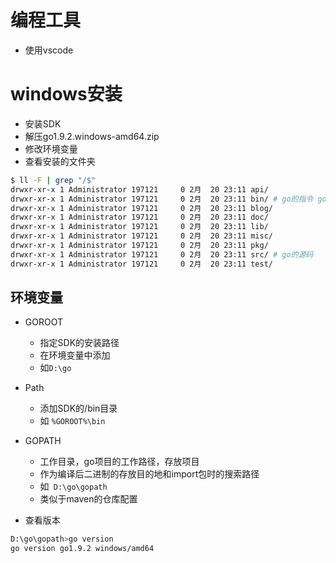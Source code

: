 # 编程工具

- 使用vscode



# windows安装

- 安装SDK
- 解压go1.9.2.windows-amd64.zip
- 修改环境变量
- 查看安装的文件夹

```bash
$ ll -F | grep "/$"
drwxr-xr-x 1 Administrator 197121     0 2月  20 23:11 api/
drwxr-xr-x 1 Administrator 197121     0 2月  20 23:11 bin/ # go的指令 go /godoc/gofmt
drwxr-xr-x 1 Administrator 197121     0 2月  20 23:11 blog/
drwxr-xr-x 1 Administrator 197121     0 2月  20 23:11 doc/
drwxr-xr-x 1 Administrator 197121     0 2月  20 23:11 lib/
drwxr-xr-x 1 Administrator 197121     0 2月  20 23:11 misc/
drwxr-xr-x 1 Administrator 197121     0 2月  20 23:11 pkg/
drwxr-xr-x 1 Administrator 197121     0 2月  20 23:11 src/ # go的源码
drwxr-xr-x 1 Administrator 197121     0 2月  20 23:11 test/
```



## 环境变量

- GOROOT
  - 指定SDK的安装路径
  - 在环境变量中添加
  - 如`D:\go`
- Path
  - 添加SDK的/bin目录
  - 如 `%GOROOT%\bin`
- GOPATH
  - 工作目录，go项目的工作路径，存放项目
  - 作为编译后二进制的存放目的地和import包时的搜索路径
  - 如` D:\go\gopath`
  - 类似于maven的仓库配置

- 查看版本

```bash
D:\go\gopath>go version
go version go1.9.2 windows/amd64
```

